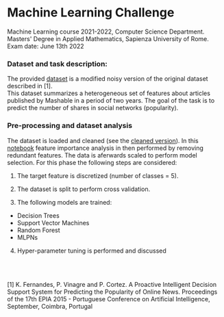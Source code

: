 # Machine Learning Challenge
Machine Learning course 2021-2022, Computer Science Department.<br>
Masters' Degree in Applied Mathematics, 
Sapienza University of Rome. <br>
Exam date: June 13th 2022

### Dataset and task description:
The provided [dataset](https://github.com/SofiaTorchia/ML-challenge/blob/master/OnlineNewsPopularity.csv)
is a modified noisy version of
the original dataset described in [1].<br>
This dataset summarizes a heterogeneous set of
features about articles published by Mashable in 
a period of two years. The goal of the task is to
 predict the number of shares in social networks
(popularity).

### Pre-processing and dataset analysis

The dataset is loaded and cleaned (see the 
[cleaned version](https://github.com/SofiaTorchia/ML-challenge/blob/master/OnlineNewsPopularity_cleaned.csv)). 
In this [notebook](https://github.com/SofiaTorchia/ML-challenge/blob/master/ML_Challenge_21-22.ipynb) 
feature importance analysis in then performed by removing redundant 
features. The data is aferwards scaled to perform model selection.
For this phase the following steps are considered: 

1) The target feature is discretized
(number of classes $=$ 5).

2) The dataset is split to perform cross validation. 

3) The following models are trained: 

- Decision Trees 
- Support Vector Machines
- Random Forest
- MLPNs

4) Hyper-parameter tuning is performed and discussed

<br/><br/>



[1] K. Fernandes, P. Vinagre and P. Cortez. A Proactive Intelligent Decision
    Support System for Predicting the Popularity of Online News. Proceedings
    of the 17th EPIA 2015 - Portuguese Conference on Artificial Intelligence,
    September, Coimbra, Portugal


